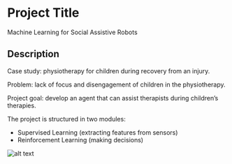 # Project Title

Machine Learning for Social Assistive Robots

## Description

Case study: physiotherapy for children during recovery from an injury.

Problem: lack of focus and disengagement of children in the physiotherapy.

Project goal: develop an agent that can assist therapists during children’s therapies.

The project is structured in two modules:
- Supervised Learning (extracting features from sensors)
- Reinforcement Learning (making decisions)

![alt text](https://ibb.co/zNf4vBr)




